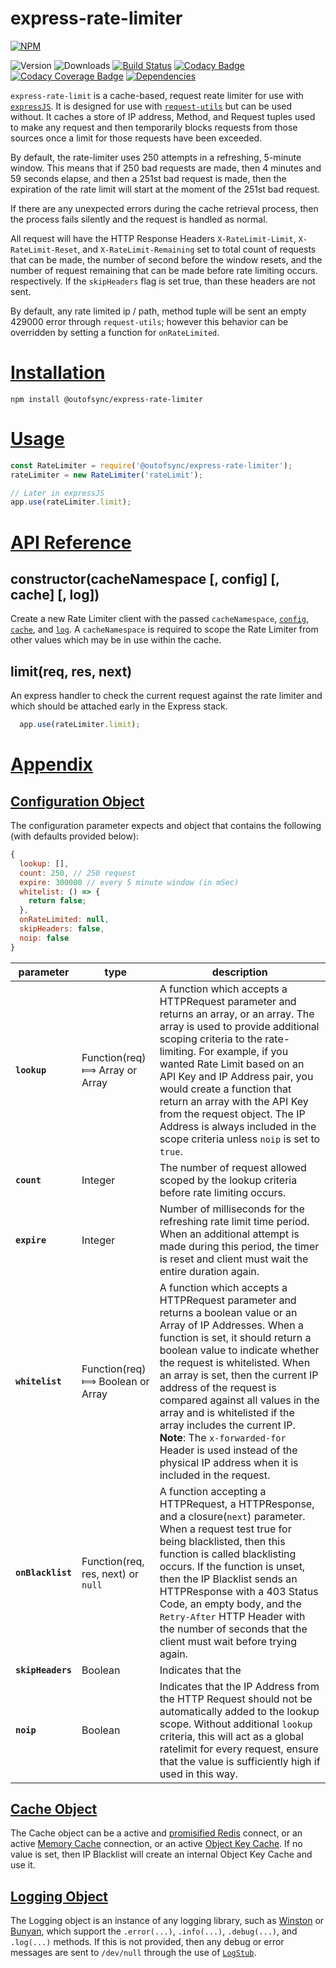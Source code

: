 # express-rate-limiter

[![NPM](https://nodei.co/npm/@outofsync/express-rate-limiter.png?downloads=true)](https://nodei.co/npm/@outofsync/express-rate-limiter/)

![Version](http://img.shields.io/npm/v/@outofsync/express-rate-limiter.svg)
![Downloads](http://img.shields.io/npm/dt/@outofsync/express-rate-limiter.svg)
[![Build Status](https://travis-ci.org/OutOfSyncStudios/express-rate-limiter.svg)](https://travis-ci.org/OutOfSyncStudios/express-rate-limiter)
[![Codacy Badge](https://api.codacy.com/project/badge/Grade/f0f5c9174338455788204b439d52fbc4)](https://www.codacy.com/app/OutOfSyncStudios/express-rate-limiter?utm_source=github.com&amp;utm_medium=referral&amp;utm_content=OutOfSyncStudios/express-rate-limiter&amp;utm_campaign=Badge_Grade)
[![Codacy Coverage  Badge](https://api.codacy.com/project/badge/Coverage/f0f5c9174338455788204b439d52fbc4)](https://www.codacy.com/app/OutOfSyncStudios/express-rate-limiter?utm_source=github.com&utm_medium=referral&utm_content=OutOfSyncStudios/express-rate-limiter&utm_campaign=Badge_Coverage)
[![Dependencies](https://david-dm.org/OutOfSyncStudios/express-rate-limiter/status.svg)](https://david-dm.org/OutOfSyncStudios/express-rate-limiter)

`express-rate-limit` is a cache-based, request reate limiter for use with [`expressJS`](https://www.npmjs.com/package/express). It is designed for use with [`request-utils`](https://www.npmjs.com/package/@outofsync/request-utils) but can be used without. It caches a store of IP address, Method, and Request tuples used to make any request and then temporarily blocks requests from those sources once a limit for those requests have been exceeded.

By default, the rate-limiter uses 250 attempts in a refreshing, 5-minute window. This means that if 250 bad requests are made, then 4 minutes and 59 seconds elapse, and then a 251st bad request is made, then the expiration of the rate limit will start at the moment of the 251st bad request.

If there are any unexpected errors during the cache retrieval process, then the process fails silently and the request is handled as normal.

All request will have the HTTP Response Headers `X-RateLimit-Limit`, `X-RateLimit-Reset`, and `X-RateLimit-Remaining` set to total count of requests that can be made, the number of second before the window resets, and the number of request remaining that can be made before rate limiting occurs. respectively. If the `skipHeaders` flag is set true, than these headers are not sent.

By default, any rate limited ip / path, method tuple will be sent an empty 429000 error through `request-utils`; however this behavior can be overridden by setting a function for `onRateLimited`.

# [Installation](#installation)
<a name="installation"></a>

```shell
npm install @outofsync/express-rate-limiter
```

# [Usage](#usage)
<a name="usage"></a>

```js
const RateLimiter = require('@outofsync/express-rate-limiter');
rateLimiter = new RateLimiter('rateLimit');

// Later in expressJS
app.use(rateLimiter.limit);

```

<a name="api"></a>
# [API Reference](#api)

## constructor(cacheNamespace [, config] [, cache] [, log])
Create a new Rate Limiter client with the passed `cacheNamespace`, [`config`](#config-object), [`cache`](#cache-object), and [`log`](#logging-object).  A `cacheNamespace` is required to scope the Rate Limiter from other values which may be in use within the cache.

## limit(req, res, next)
An express handler to check the current request against the rate limiter and which should be attached early in the Express stack.

```js
  app.use(rateLimiter.limit);
```

<a name="appendix"></a>
# [Appendix](#appendix)

<a name="config-object"></a>
## [Configuration Object](#config-object)

The configuration parameter expects and object that contains the following (with defaults provided below):
```js
{
  lookup: [],
  count: 250, // 250 request
  expire: 300000 // every 5 minute window (in mSec)
  whitelist: () => {
    return false;
  },
  onRateLimited: null,
  skipHeaders: false,
  noip: false
}
```

|parameter|type|description|
|---------|----|-----------|
|**`lookup`**|Function(req) &#x27fe; Array or Array|A function which accepts a HTTPRequest parameter and returns an array, or an array. The array is used to provide additional scoping criteria to the rate-limiting. For example, if you wanted Rate Limit based on an API Key and IP Address pair, you would create a function that return an array with the API Key from the request object. The IP Address is always included in the scope criteria unless `noip` is set to `true`.|
|**`count`**|Integer|The number of request allowed scoped by the lookup criteria before rate limiting occurs.|
|**`expire`**|Integer|Number of milliseconds for the refreshing rate limit time period. When an additional attempt is made during this period, the timer is reset and client must wait the entire duration again.|
|**`whitelist`**|Function(req) &#x27fe; Boolean or Array|A function which accepts a HTTPRequest parameter and returns a boolean value or an Array of IP Addresses. When a function is set, it should return a boolean value to indicate whether the request is whitelisted. When an array is set, then the current IP address of the request is compared against all values in the array and is whitelisted if the array includes the current IP. **Note**: The `x-forwarded-for` Header is used instead of the physical IP address when it is included in the request.|
|**`onBlacklist`**|Function(req, res, next) or `null`|A function accepting a HTTPRequest, a HTTPResponse, and a closure(`next`) parameter. When a request test true for being blacklisted, then this function is called blacklisting occurs. If the function is unset, then the IP Blacklist sends an HTTPResponse with a 403 Status Code, an empty body, and the `Retry-After` HTTP Header with the number of seconds that the client must wait before trying again. |
|**`skipHeaders`**|Boolean|Indicates that the
|**`noip`**|Boolean|Indicates that the IP Address from the HTTP Request should not be automatically added to the lookup scope. Without additional `lookup` criteria, this will act as a global ratelimit for every request, ensure that the value is sufficiently high if used in this way.|

<a name="cache-object"></a>
## [Cache Object](#cache-object)
The Cache object can be a active and [promisified Redis](https://www.npmjs.com/package/redis#promises) connect, or an active [Memory Cache](https://www.npmjs.com/package/@outofsync/memory-cache) connection, or an active [Object Key Cache](https://www.npmjs.com/package/@outofsync/object-key-cache). If no value is set, then IP Blacklist will create an internal Object Key Cache and use it.

<a name="logging-object"></a>
## [Logging Object](#logging-object)
The Logging object is an instance of any logging library, such as [Winston](https://www.npmjs.com/package/winston) or [Bunyan](https://www.npmjs.com/package/bunyan), which support the `.error(...)`, `.info(...)`, `.debug(...)`, and `.log(...)` methods. If this is not provided, then any debug or error messages are sent to `/dev/null` through the use of [`LogStub`](https://www.npmjs.com/package/logstub).
